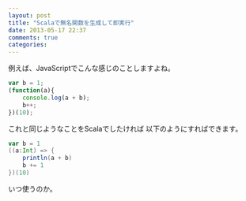 ```yaml
---
layout: post
title: "Scalaで無名関数を生成して即実行"
date: 2013-05-17 22:37
comments: true
categories: 
---
```


例えば、JavaScriptでこんな感じのことしますよね。
``` javascript
var b = 1;
(function(a){
	console.log(a + b);
	b++;
})(10);
```

これと同じようなことをScalaでしたければ
以下のようにすればできます。
``` scala
var b = 1
((a:Int) => {
	println(a + b)
	b += 1
})(10)
```

いつ使うのか。